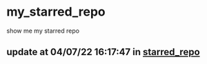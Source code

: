 # my_starred_repo
show me my starred repo

update at 04/07/22 16:17:47 in [starred_repo](./index.html)
---

